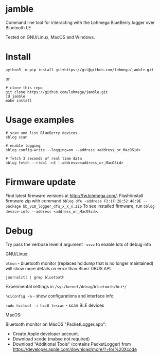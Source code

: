 jamble
======
Command line tool for interacting with the Lohmega BlueBerry logger over Bluetooth LE 

Tested on GNU/Linux, MacOS and Windows.

Install
=======
```
python3 -m pip install git+https://git@github.com/lohmega/jamble.git
```
or 
```
# clone this repo
git clone https://github.com/lohmega/jamble.git
cd jamble
make install
```


Usage examples
==============

```
# scan and list BlueBerry devices
bblog scan

# enable logging
bblog config-write --logging=on --address <address_or_MacOSid>

# fetch 3 seconds of real time data
bblog fetch --rtd=1 -n3 --address=<address_or_MacOSid>
```

Firmware update
===============

Find latest firmware versions at http://fw.lohmega.com/.
Flash/install firmware zip with command `bblog dfu -address F2:1F:2B:52:48:9E --package bb_v10_logger_dfu_x_x_x.zip`
To see installed firmware, run `bblog device-info --address <address_or_MacOSid>`.


Debug
=====

Try pass the verbose level 4 argument `-vvvv` to enable lots of debug info

GNU/Linux:

`btmon` - bluetooth monitor (replaces hcidump that is no longer maintained)
will show more details on error than Bluez DBUS API.

`journalctl | grep bluetooth`

Experimental settings in
`/sys/kernel/debug/bluetooth/hci*/`

`hciconfig -a` - show configurations and interface info

`sudo hcitool -i hci0 lescan` - scan BLE devices


MacOS:

Bluetooth monitor on MacOS "PacketLogger.app":
- Create Apple developer account.
- Download xcode (mabye not required)
- Download "Additional Tools" (contains PacketLogger) from
 https://developer.apple.com/download/more/?=for%20Xcode

